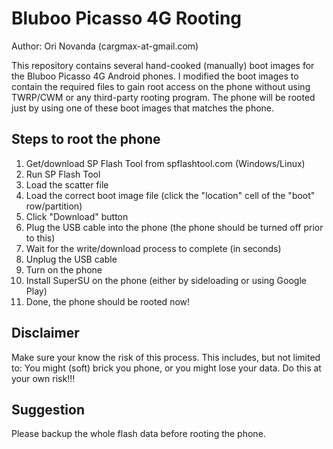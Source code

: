 Bluboo Picasso 4G Rooting
=========================

Author: Ori Novanda (cargmax-at-gmail.com)

This repository contains several hand-cooked (manually) boot images for the Bluboo Picasso 4G Android phones.
I modified the boot images to contain the required files to gain root access on the phone without using TWRP/CWM or any third-party rooting program.
The phone will be rooted just by using one of these boot images that matches the phone.

Steps to root the phone
-----------------------
1. Get/download SP Flash Tool from spflashtool.com (Windows/Linux)
2. Run SP Flash Tool
3. Load the scatter file
4. Load the correct boot image file (click the "location" cell of the "boot" row/partition)
5. Click "Download" button
6. Plug the USB cable into the phone (the phone should be turned off prior to this)
7. Wait for the write/download process to complete (in seconds)
8. Unplug the USB cable
9. Turn on the phone
10. Install SuperSU on the phone (either by sideloading or using Google Play)
11. Done, the phone should be rooted now!

Disclaimer
----------
Make sure your know the risk of this process.
This includes, but not limited to:
You might (soft) brick you phone, or you might lose your data.
Do this at your own risk!!!

Suggestion
----------
Please backup the whole flash data before rooting the phone.

